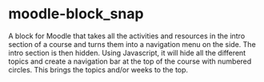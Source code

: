 # moodle-block_snap
A block for Moodle that takes all the activities and resources in the intro section of a course and turns them into a navigation menu on the side. The intro section is then hidden. Using Javascript, it will hide all the different topics and create a navigation bar at the top of the course with numbered circles. This brings the topics and/or weeks to the top.  
